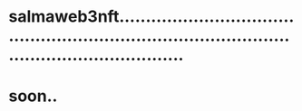 # salmaweb3nft.......................................................................................................................
# soon..
